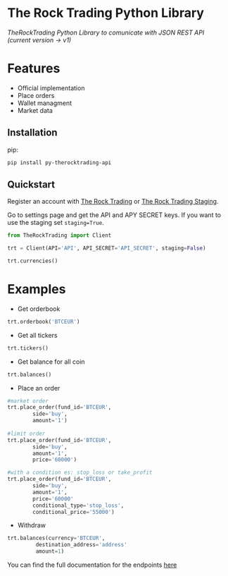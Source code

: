 # The Rock Trading Python Library 
*TheRockTrading Python Library to comunicate with JSON REST API (current version -> v1)*
# Features
- Official implementation
- Place orders
- Wallet managment 
- Market data


## Installation

pip:
```sh
pip install py-therocktrading-api
```

## Quickstart

Register an account with [The Rock Trading](https://www.therocktrading.com/)
or [The Rock Trading Staging](https://www.staging-therocktrading.com/).

Go to settings page and get the API and APY SECRET keys.
If you want to use the staging set `staging=True`.

```python
from TheRockTrading import Client

trt = Client(API='API', API_SECRET='API_SECRET', staging=False)

trt.currencies()
```

# Examples
- Get orderbook
```python
trt.orderbook('BTCEUR')
```
- Get all tickers
```python
trt.tickers()
```
- Get balance for all coin
```python
trt.balances()
```
- Place an order
```python
#market order
trt.place_order(fund_id='BTCEUR', 
		side='buy', 
		amount='1')
		
#limit order
trt.place_order(fund_id='BTCEUR', 
		side='buy', 
		amount='1', 
		price='60000')

#with a condition es: stop_loss or take_profit
trt.place_order(fund_id='BTCEUR', 
		side='buy', 
		amount='1', 
		price='60000'
		conditional_type='stop_loss',
		conditional_price='55000')
```
- Withdraw
```python
trt.balances(currency='BTCEUR', 
	     destination_address='address'
	     amount=1)
```

You can find the full documentation for the endpoints [here](https://api.therocktrading.com/doc/v1/index.html#api-Account_API-Currency_withdraw_limits)












